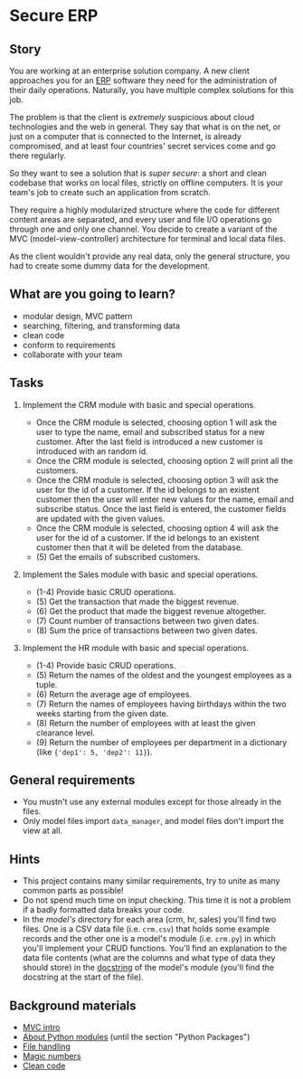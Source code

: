 # Secure ERP

## Story

You are working at an enterprise solution company.
A new client approaches you for
an [ERP](https://en.wikipedia.org/wiki/Enterprise_resource_planning)
software they need for the administration of
their daily operations. Naturally, you have multiple
complex solutions for this job.

The problem is that the client is _extremely_ suspicious
about cloud technologies and the web in general.
They say that what is on the net, or just on a computer
that is connected to the Internet, is already compromised,
and at least four countries' secret services come and go
there regularly.

So they want to see a solution that is _super secure_:
a short and clean codebase that works on local files,
strictly on offline computers. It is your team's job
to create such an application from scratch.

They require a highly modularized structure where
the code for different content areas are separated,
and every user and file I/O operations go through
one and only one channel. You decide to create
a variant of the MVC (model-view-controller)
architecture for terminal and local data files.

As the client wouldn't provide any real data, only the
general structure, you had to create some dummy data
for the development.

## What are you going to learn?

- modular design, MVC pattern
- searching, filtering, and transforming data
- clean code
- conform to requirements
- collaborate with your team

## Tasks

1. Implement the CRM module with basic and special operations.
    - Once the CRM module is selected, choosing option 1 will ask the user to type the name, email and subscribed status for a new customer. After the last field is introduced a new customer is introduced with an random id.
    - Once the CRM module is selected, choosing option 2 will print all the customers.
    - Once the CRM module is selected, choosing option 3 will ask the user for the id  of a customer. If the id belongs to an existent customer then the user will enter new values for the name, email and subscribe status. Once the last field is entered,  the customer fields are updated with the given values.
    - Once the CRM module is selected, choosing option 4 will ask the user for the id  of a customer. If the id belongs to an existent customer then that it will be deleted from the database.
    - (5) Get the emails of subscribed customers.

2. Implement the Sales module with basic and special operations.
    - (1-4) Provide basic CRUD operations.
    - (5) Get the transaction that made the biggest revenue.
    - (6) Get the product that made the biggest revenue altogether.
    - (7) Count number of transactions between two given dates.
    - (8) Sum the price of transactions between two given dates.

3. Implement the HR module with basic and special operations.
    - (1-4) Provide basic CRUD operations.
    - (5) Return the names of the oldest and the youngest employees as a tuple.
    - (6) Return the average age of employees.
    - (7) Return the names of employees having birthdays within the two weeks starting from the given date.
    - (8) Return the number of employees with at least the given clearance level.
    - (9) Return the number of employees per department in a dictionary (like `{'dep1': 5, 'dep2': 11}`).

## General requirements

- You mustn't use any external modules except for those already in the files.
- Only model files import `data_manager`, and model files don't import the view at all.

## Hints

- This project contains many similar requirements, try to unite
  as many common parts as possible!
- Do not spend much time on input checking. This time it is not
  a problem if a badly formatted data breaks your code.
- In the *model's* directory for each area (crm, hr, sales)
  you'll find two files.
  One is a CSV data file (i.e. `crm.csv`) that holds some example records
  and the other one is a model's module (i.e. `crm.py`) in which you'll
  implement your CRUD functions.
  You'll find an explanation to the data file contents
  (what are the columns and what type of data they should store) in
  the [docstring](https://www.programiz.com/python-programming/docstrings)
  of the model's module (you'll find the docstring at the start of the file).

## Background materials

- <i class="far fa-exclamation"></i> [MVC intro](../../../pages/general/mvc-pattern-intro.md)
- <i class="far fa-exclamation"></i> [About Python modules](https://realpython.com/python-modules-packages/) (until the section "Python Packages")
- <i class="far fa-exclamation"></i> [File handling](../../../competencies/python-basics/python-file-handling.md)
- <i class="far fa-exclamation"></i> [Magic numbers](../../../competencies/clean-code/magic-numbers.md)
- <i class="far fa-exclamation"></i> [Clean code](../../../competencies/clean-code.md)
